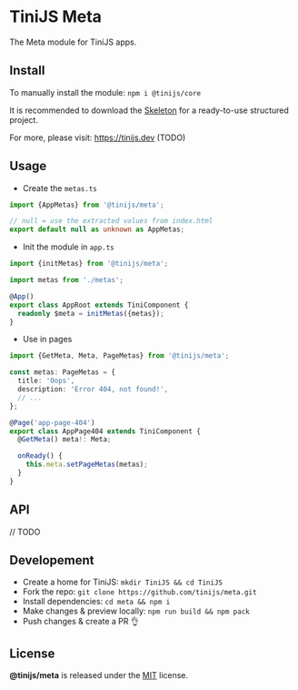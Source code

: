 # TiniJS Meta

The Meta module for TiniJS apps.

## Install

To manually install the module: `npm i @tinijs/core`

It is recommended to download the [Skeleton](https://github.com/tinijs/skeleton) for a ready-to-use structured project.

For more, please visit: <https://tinijs.dev> (TODO)

## Usage

- Create the `metas.ts`

```ts
import {AppMetas} from '@tinijs/meta';

// null = use the extracted values from index.html
export default null as unknown as AppMetas;
```

- Init the module in `app.ts`

```ts
import {initMetas} from '@tinijs/meta';

import metas from './metas';

@App()
export class AppRoot extends TiniComponent {
  readonly $meta = initMetas({metas});
}
```

- Use in pages

```ts
import {GetMeta, Meta, PageMetas} from '@tinijs/meta';

const metas: PageMetas = {
  title: 'Oops',
  description: 'Error 404, not found!',
  // ...
};

@Page('app-page-404')
export class AppPage404 extends TiniComponent {
  @GetMeta() meta!: Meta;

  onReady() {
    this.meta.setPageMetas(metas);
  }
}
```

## API

// TODO

## Developement

- Create a home for TiniJS: `mkdir TiniJS && cd TiniJS`
- Fork the repo: `git clone https://github.com/tinijs/meta.git`
- Install dependencies: `cd meta && npm i`
- Make changes & preview locally: `npm run build && npm pack`
- Push changes & create a PR 👌

## License

**@tinijs/meta** is released under the [MIT](https://github.com/tinijs/meta/blob/master/LICENSE) license.
